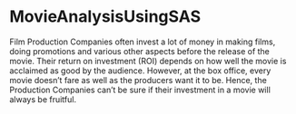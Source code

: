 # MovieAnalysisUsingSAS
Film Production Companies often invest a lot of money in making films, doing promotions and various other aspects before the release of the movie. Their return on investment (ROI) depends on how well the movie is acclaimed as good by the audience. However, at the box office, every movie doesn’t fare as well as the producers want it to be. Hence, the Production Companies can’t be sure if their investment in a movie will always be fruitful.
